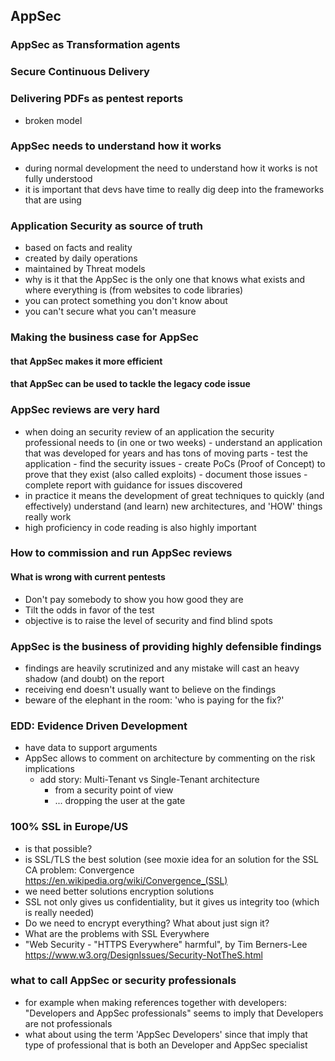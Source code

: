 ## AppSec

### AppSec as Transformation agents

### Secure Continuous Delivery

### Delivering PDFs as pentest reports

- broken model

### AppSec needs to understand how it works

- during normal development the need to understand how it works is not fully understood
- it is important that devs have time to really dig deep into the frameworks that are using

### Application Security as source of truth

  - based on facts and reality
  - created by daily operations
  - maintained by Threat models
  - why is it that the AppSec is the only one that knows what exists and where everything is (from websites to code libraries)
  - you can protect something you don't know about
  - you can't secure what you can't measure

### Making the business case for AppSec

#### that AppSec makes it more efficient

#### that AppSec can be used to tackle the legacy code issue


### AppSec reviews are very hard

  -  when doing an security review of an application the security professional needs to (in one or two weeks)
    - understand an application that was developed for years and has tons of moving parts
    - test the application
    - find the security issues
    - create PoCs (Proof of Concept) to prove that they exist (also called exploits)
    - document those issues
    - complete report with guidance for issues discovered
  - in practice it means the development of great techniques to quickly (and effectively) understand (and learn) new architectures, and 'HOW' things really work
  - high proficiency in code reading is also highly important

### How to commission and run AppSec reviews

#### What is wrong with current pentests

- Don't pay somebody to show you how good they are
- Tilt the odds in favor of the test
- objective is to raise the level of security and find blind spots

### AppSec is the business of providing highly defensible findings

 - findings are heavily scrutinized and any mistake will cast an heavy shadow (and doubt) on the report
 - receiving end doesn't usually want to believe on the findings
 - beware of the elephant in the room: 'who is paying for the fix?'

### EDD: Evidence Driven Development

- have data to support arguments
- AppSec allows to comment on architecture by commenting on the risk implications
  - add story: Multi-Tenant vs Single-Tenant architecture
    - from a security point of view
    - ... dropping the user at the gate

### 100% SSL in Europe/US

 - is that possible?
 - is SSL/TLS the best solution (see moxie idea for an solution for the SSL CA problem: Convergence https://en.wikipedia.org/wiki/Convergence_(SSL)
 - we need better solutions encryption solutions
 - SSL not only gives us confidentiality, but it gives us integrity too (which is really needed)
 - Do we need to encrypt everything? What about just sign it?
 - What are the problems with SSL Everywhere
  - "Web Security - "HTTPS Everywhere" harmful", by Tim Berners-Lee  https://www.w3.org/DesignIssues/Security-NotTheS.html



### what to call AppSec or security professionals

- for example when making references together with developers: "Developers and AppSec professionals" seems to imply that Developers are not professionals
- what about using the term 'AppSec Developers' since that imply that type of professional that is both an Developer and AppSec specialist 
